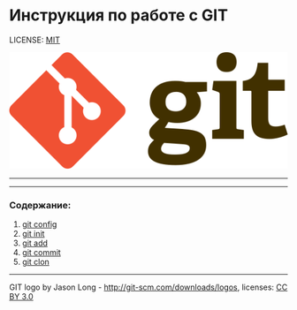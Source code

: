 # Инструкция по работе с GIT

LICENSE: [MIT](./License.md)

![](./assets/Git-logo.svg.png)

---

---------

### Содержание:
1. [git config](./gitconfig.md)
2. [git init](./gitinit.md)
3. [git add](./add.md)
4. [git commit](./gitcommit.md)
5. [git clon](./gitclone.md)








---

GIT logo by Jason Long - http://git-scm.com/downloads/logos, licenses: [CC BY 3.0](https://creativecommons.org/licenses/by/3.0/)